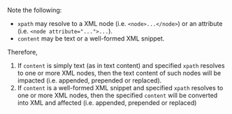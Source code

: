 
Note the following:
- `xpath` may resolve to a XML node (i.e. `<node>...</node>`) or an attribute (i.e. `<node attribute="...">...`).
- `content` may be text or a well-formed XML snippet.

Therefore,
1. If `content` is simply text (as in text content) and specified `xpath` resolves to one or more XML nodes, then
   the text content of such nodes will be impacted (i.e. appended, prepended or replaced).
2. If `content` is a well-formed XML snippet and specified `xpath` resolves to one or more XML nodes, then the
   specified `content` will be converted into XML and affected (i.e. appended, prepended or replaced)